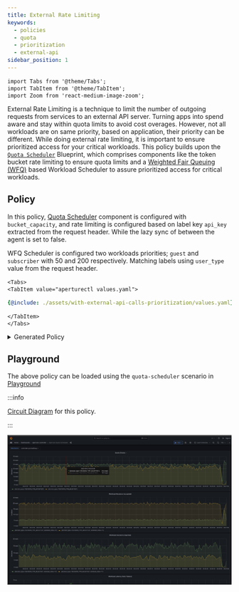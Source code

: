 ```yaml
---
title: External Rate Limiting
keywords:
  - policies
  - quota
  - prioritization
  - external-api
sidebar_position: 1
---
```


```mdx-code-block
import Tabs from '@theme/Tabs';
import TabItem from '@theme/TabItem';
import Zoom from 'react-medium-image-zoom';
```

External Rate Limiting is a technique to limit the number of outgoing requests
from services to an external API server. Turning apps into spend aware and stay
within quota limits to avoid cost overages. However, not all workloads are on
same priority, based on application, their priority can be different. While
doing external rate limiting, it is important to ensure prioritized access for
your critical workloads. This policy builds upon the
[`Quota Scheduler`](/reference/policies/bundled-blueprints/policies/quota-scheduler.md)
Blueprint, which comprises components like the token bucket rate limiting to
ensure quota limits and a
[Weighted Fair Queuing (WFQ)](/concepts/flow-control/components/load-scheduler.md#scheduler)
based Workload Scheduler to assure prioritized access for critical workloads.

## Policy

In this policy,
[Quota Scheduler](/reference/policies/bundled-blueprints/policies/quota-scheduler.md#policy-quota-scheduler)
component is configured with `bucket_capacity`, and rate limiting is configured
based on label key `api_key` extracted from the request header. While the lazy
sync of between the agent is set to false.

WFQ Scheduler is configured two workloads priorities; `guest` and `subscriber`
with 50 and 200 respectively. Matching labels using `user_type` value from the
request header.

```mdx-code-block
<Tabs>
<TabItem value="aperturectl values.yaml">
```

```yaml
{@include: ./assets/with-external-api-calls-prioritization/values.yaml}
```

```mdx-code-block
</TabItem>
</Tabs>

```

<details><summary>Generated Policy</summary>
<p>

```yaml
{@include: ./assets/with-external-api-calls-prioritization/policy.yaml}
```

</p>
</details>

## Playground

The above policy can be loaded using the `quota-scheduler` scenario in
[Playground](https://github.com/fluxninja/aperture/blob/main/playground/README.md)

:::info

[Circuit Diagram](./assets/with-external-api-calls-prioritization/graph.mmd.svg)
for this policy.

:::

<Zoom>

![External Rate Limiting With Prioritization ](./assets/with-external-api-calls-prioritization/dashboard.png)

</Zoom>
